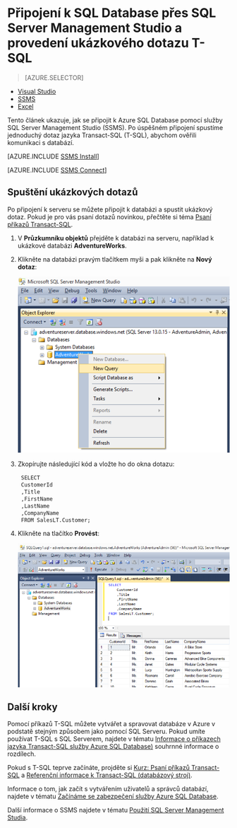 <properties
    pageTitle="Připojení k SQL Database – SQL Server Management Studio | Microsoft Azure"
    description="Zjistěte, jak se připojit k SQL Database na Azure pomocí služby SQL Server Management Studio (SSMS). Potom spusťte ukázkový dotaz pomocí jazyka Transact-SQL (T-SQL)."
    metaCanonical=""
    keywords="Připojení k SQL Database, SQL Server Management Studio"
    services="sql-database"
    documentationCenter=""
    authors="stevestein"
    manager="jhubbard"
    editor="" />

<tags
    ms.service="sql-database"
    ms.workload="data-management"
    ms.tgt_pltfrm="na"
    ms.devlang="na"
    ms.topic="get-started-article"
    ms.date="08/17/2016"
    ms.author="sstein;carlrab" />

# Připojení k SQL Database přes SQL Server Management Studio a provedení ukázkového dotazu T-SQL

> [AZURE.SELECTOR]
- [Visual Studio](sql-database-connect-query.md)
- [SSMS](sql-database-connect-query-ssms.md)
- [Excel](sql-database-connect-excel.md)

Tento článek ukazuje, jak se připojit k Azure SQL Database pomocí služby SQL Server Management Studio (SSMS). Po úspěšném připojení spustíme jednoduchý dotaz jazyka Transact-SQL (T-SQL), abychom ověřili komunikaci s databází.

[AZURE.INCLUDE [SSMS Install](../../includes/sql-server-management-studio-install.md)]

[AZURE.INCLUDE [SSMS Connect](../../includes/sql-database-sql-server-management-studio-connect-server-principal.md)]


## Spuštění ukázkových dotazů

Po připojení k serveru se můžete připojit k databázi a spustit ukázkový dotaz. Pokud je pro vás psaní dotazů novinkou, přečtěte si téma [Psaní příkazů Transact-SQL](https://msdn.microsoft.com/library/ms365303.aspx).

1. V **Průzkumníku objektů** přejděte k databázi na serveru, například k ukázkové databázi **AdventureWorks**.
2. Klikněte na databázi pravým tlačítkem myši a pak klikněte na **Nový dotaz**:

    ![Nový dotaz Připojení k serveru služby SQL Database: SQL Server Management Studio](./media/sql-database-connect-query-ssms/4-run-query.png)

3. Zkopírujte následující kód a vložte ho do okna dotazu:

        SELECT
        CustomerId
        ,Title
        ,FirstName
        ,LastName
        ,CompanyName
        FROM SalesLT.Customer;

4. Klikněte na tlačítko **Provést**:

    ![Úspěch Připojení k serveru služby SQL Database: SQL Server Management Studio](./media/sql-database-connect-query-ssms/5-success.png)

## Další kroky

Pomocí příkazů T-SQL můžete vytvářet a spravovat databáze v Azure v podstatě stejným způsobem jako pomocí SQL Serveru. Pokud umíte používat T-SQL s SQL Serverem, najdete v tématu [Informace o příkazech jazyka Transact-SQL služby Azure SQL Database)](sql-database-transact-sql-information.md) souhrnné informace o rozdílech.

Pokud s T-SQL teprve začínáte, projděte si [Kurz: Psaní příkazů Transact-SQL](https://msdn.microsoft.com/library/ms365303.aspx) a [Referenční informace k Transact-SQL (databázový stroj)](https://msdn.microsoft.com/library/bb510741.aspx).

Informace o tom, jak začít s vytvářením uživatelů a správců databází, najdete v tématu [Začínáme se zabezpečení služby Azure SQL Database](sql-database-get-started-security.md).

Další informace o SSMS najdete v tématu [Použití SQL Server Management Studia](https://msdn.microsoft.com/library/ms174173.aspx).



<!--HONumber=ago16_HO5-->


